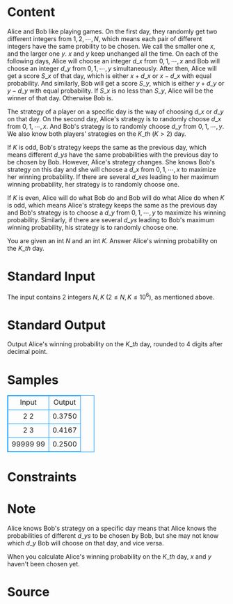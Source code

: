 
# Content

Alice and Bob like playing games. On the first day, they randomly get two different integers from ${1, 2, \cdots, N}$, which means each pair of different integers have the same probility to be chosen. 
We call the smaller one $x$, and the larger one $y$. 
$x$ and $y$ keep unchanged all the time. 
On each of the following days, Alice will choose an integer $d\_x$ from ${0, 1, \cdots, x}$ and Bob will choose an integer $d\_y$ from ${0, 1, \cdots, y}$ simultaneously. 
After then, Alice will get a score $S\_x$ of that day, which is either $x+d\_x$ or $x-d\_x$ with equal probability. 
And similarly, Bob will get a score $S\_y$, which is either $y+d\_y$ or $y-d\_y$ with equal probability. 
If $S\_x$ is no less than $S\_y$, Alice will be the winner of that day. 
Otherwise Bob is.

The strategy of a player on a specific day is the way of choosing $d\_x$ or $d\_y$ on that day. 
On the second day, Alice's strategy is to randomly choose $d\_x$ from ${0, 1, \cdots, x}$. 
And Bob's strategy is to randomly choose $d\_y$ from ${0, 1, \cdots, y}$. 
We also know both players' strategies on the $K\_{th}$ ($K > 2$) day.  

If $K$ is odd, Bob's strategy keeps the same as the previous day, which means different $d\_ys$ have the same probabilities with the previous day to be chosen by Bob. However, Alice's strategy changes. She knows Bob's strategy on this day and she will choose a $d\_x$ from ${0, 1, \cdots, x}$ to maximize her winning probability. 
If there are several $d\_xes$ leading to her maximum winning probability, her strategy is to randomly choose one.


If $K$ is even, Alice will do what Bob do and Bob will do what Alice do when $K$ is odd, which means Alice's strategy keeps the same as the previous day and Bob's strategy is to choose a $d\_y$ from ${0, 1, \cdots, y}$ to maximize his winning probability. 
Similarly, if there are several $d\_ys$ leading to Bob's maximum winning probability, his strategy is to randomly choose one.

You are given an int $N$ and an int $K$. Answer Alice's winning probability on the $K\_{th}$ day.

# Standard Input

The input contains $2$ integers $N, K$ ($2\leq N, K\leq 10^6$), as mentioned above.

# Standard Output

Output Alice's winning probability on the $K\_{th}$ day, rounded to $4$ digits after decimal point.

# Samples

<style>
        table,table tr th, table tr td { border:1px solid #0094ff; }
        table { width: 200px; min-height: 25px; line-height: 25px; text-align: center; border-collapse: collapse;}   
    </style>
<table>
	<tr>
		<td>Input</td>
		<td>Output</td>
	</tr>
<tr><td>2 2</td><td>0.3750</td></tr><tr><td>2 3</td><td>0.4167</td></tr><tr><td>99999 99</td><td>0.2500</td></tr></table>


# Constraints



# Note

Alice knows Bob's strategy on a specific day means that Alice knows the probabilities of different $d\_ys$ to be chosen by Bob, but she may not know which $d\_y$ Bob will choose on that day, and vice versa.

When you calculate Alice's winning probability on the $K\_{th}$ day, $x$ and $y$ haven't been chosen yet.

# Source


